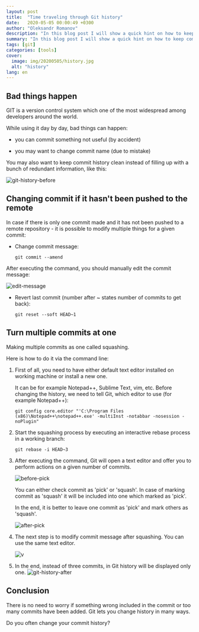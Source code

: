 ```yaml
---
layout: post
title:  "Time traveling through Git history"
date:   2020-05-05 00:00:49 +0300
author: "Oleksandr Romanov"
description: "In this blog post I will show a quick hint on how to keep commit history clean by using squash"
summary: "In this blog post I will show a quick hint on how to keep commit history clean by using squash"
tags: [git]
categories: [tools]
cover:
  image: img/20200505/history.jpg
  alt: "history"
lang: en
---
```


## Bad things happen

GIT is a version control system which one of the most widespread among developers around the world.

While using it day by day, bad things can happen:  

- you can commit something not useful (by accident)

- you may want to change commit name (due to mistake)

You may also want to keep commit history clean instead of filling up with a bunch of redundant information, like this:  

![git-history-before](/img/20200505/git-history-before.png)

## Changing commit if it hasn't been pushed to the remote

In case if there is only one commit made and it has not been pushed to a remote repository - it is possible to modify multiple things for a given commit:

- Change commit message:

    ``` console
    git commit --amend
    ```

After executing the command, you should manually edit the commit message:  

![edit-message](/img/20200505/edit-message.png)  

- Revert last commit (number after ~ states number of commits to get back):  

    ``` console
    git reset --soft HEAD~1
    ```

## Turn multiple commits at one

Making multiple commits as one called squashing.  

Here is how to do it via the command line:

1. First of all, you need to have either default text editor installed on working machine or install a new one.  

    It can be for example Notepad++, Sublime Text, vim, etc.  Before changing the history, we need to tell Git, which editor to use (for example Notepad++):  

    ``` console
    git config core.editor "'C:\Program Files (x86)\Notepad++\notepad++.exe' -multiInst -notabbar -nosession -noPlugin"
    ```

2. Start the squashing process by executing an interactive rebase process in a working branch:  

    ``` console
    git rebase -i HEAD~3
    ```

3. After executing the command, Git will open a text editor and offer you to perform actions on a given number of commits.  

    ![before-pick](/img/20200505/before-pick.png)

    You can either check commit as 'pick' or 'squash'.
    In case of marking commit as 'squash' it will be included into one which marked as 'pick'.  

    In the end, it is better to leave one commit as 'pick' and mark others as 'squash'.  

    ![after-pick](/img/20200505/after-pick.png)  

4. The next step is to modify commit message after squashing. You can use the same text editor.  

    ![v](/img/20200505/editing-message-squash.png)

5. In the end, instead of three commits, in Git history will be displayed only one.
![git-history-after](/img/20200505/git-history-after.png)

## Conclusion

There is no need to worry if something wrong included in the commit or too many commits have been added. Git lets you change history in many ways.  

Do you often change your commit history?
